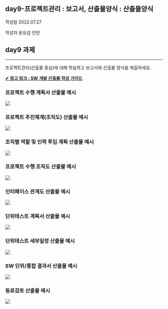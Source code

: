 ## day9-프로젝트관리 : 보고서, 산출물양식 : 산출물양식

작성일 2022.07.27

작성자 윤요섭 인턴

## day9 과제

<hr>

프로젝트관리(산출물 중심)에 대해 학습하고 보고서와 산출물 양식을 제출하세요.

**[✔ 참고 링크 : SW 개발 산출물 작성 가이드](https://www.swbank.kr/helper/guide/guideMain.do)**

### 프로젝트 수행 계획서 산출물 예시

<img src="https://user-images.githubusercontent.com/109064073/181201717-38af77bc-111c-4cd8-8511-6b6e2353c9f9.png">

### 프로젝트 추진체계(조직도) 산출물 예시

<img src="https://user-images.githubusercontent.com/109064073/181201942-7ce537ea-db1f-4e96-8fea-92539f44b904.png">

### 조직별 역할 및 인력 투입 계획 산출물 예시

<img src="https://user-images.githubusercontent.com/109064073/181202138-666350fd-f0f3-42bf-9701-8cb06fe819ee.png">

### 프로젝트 수행 조직도 산출물 예시

<img src="https://user-images.githubusercontent.com/109064073/181202410-e1249182-58bb-443b-ad84-3664f64a1e8d.png">

### 인터페이스 관계도 산출물 예시

<img src="https://user-images.githubusercontent.com/109064073/181202574-f0d21354-f19a-428d-9b2e-3fe2cb662f45.png">

### 단위테스트 계획서 산출물 예시

<img src="https://user-images.githubusercontent.com/109064073/181202845-37a45efe-4020-4634-ae74-8d54c6fd81d1.png">

### 단위테스트 세부일정 산출물 예시

<img src="https://user-images.githubusercontent.com/109064073/181204883-73ccdc35-fcc3-4ffa-9146-e56cb67f3460.png">

### SW 단위/통합 결과서 산출물 예시

<img src="https://user-images.githubusercontent.com/109064073/181204203-72957159-53f9-4fdf-9564-2f1fe05bb6b7.png">

### 동료검토 산출물 예시

<img src="https://user-images.githubusercontent.com/109064073/181205115-2203530c-d28a-4b4f-9e4a-7f35fea7a9c6.png">